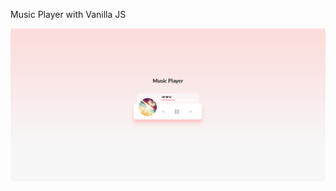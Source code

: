 Music Player with Vanilla JS

![Music Player](https://github.com/Davion/music-player-vanilla-js/blob/master/images/music_player.png)